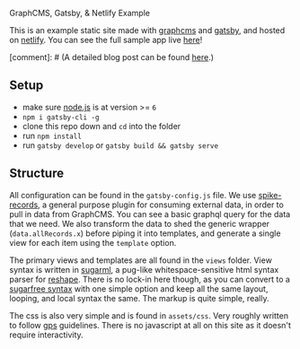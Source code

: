 
GraphCMS, Gatsby, & Netlify Example

This is an example static site made with [graphcms](https://graphcms.com/) and [gatsby](https://gatsbyjs.org), and hosted on [netlify](https://netlify.com). You can see the full sample app live [here](https://gatsby-graphcms.netlify.com/)!

[comment]: # (A detailed blog post can be found [here](https://graphcms.com/blog/static-site-generation-using-graphcms-spike-and-netlify).)

## Setup

- make sure [node.js](http://nodejs.org) is at version >= `6`
- `npm i gatsby-cli -g`
- clone this repo down and `cd` into the folder
- run `npm install`
- run `gatsby develop` or `gatsby build && gatsby serve`

## Structure

All configuration can be found in the `gatsby-config.js` file. We use [spike-records](https://github.com/static-dev/spike-records), a general purpose plugin for consuming external data, in order to pull in data from GraphCMS. You can see a basic graphql query for the data that we need. We also transform the data to shed the generic wrapper (`data.allRecords.x`) before piping it into templates, and generate a single view for each item using the `template` option.

The primary views and templates are all found in the `views` folder. View syntax is written in [sugarml](https://github.com/reshape/sugarml), a pug-like whitespace-sensitive html syntax parser for [reshape](https://reshape.ml/). There is no lock-in here though, as you can convert to a [sugarfree syntax](https://github.com/static-dev/spike-tpl-sugarfree) with one simple option and keep all the same layout, looping, and local syntax the same. The markup is quite simple, really.

The css is also very simple and is found in `assets/css`. Very roughly written to follow [gps](https://github.com/jescalan/gps) guidelines. There is no javascript at all on this site as it doesn't require interactivity.

